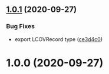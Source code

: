 ## [1.0.1](https://github.com/bconnorwhite/parse-lcov/compare/v1.0.0...v1.0.1) (2020-09-27)


### Bug Fixes

* export LCOVRecord type ([ce3d4c0](https://github.com/bconnorwhite/parse-lcov/commit/ce3d4c0e8bb701112e21c16754df64d3d5ab4de9))



# 1.0.0 (2020-09-27)



